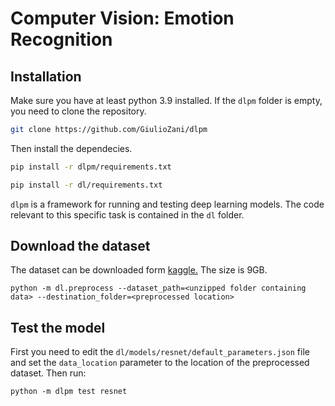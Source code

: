 # Computer Vision: Emotion Recognition

## Installation
Make sure you have at least python 3.9 installed.
If the `dlpm` folder is empty, you need to clone the repository.

```bash
git clone https://github.com/GiulioZani/dlpm
```
Then install the dependecies.
```bash
pip install -r dlpm/requirements.txt
```
```bash
pip install -r dl/requirements.txt
```
`dlpm` is a framework for running and testing deep learning models. The code relevant to this specific task is contained in the `dl` folder.

## Download the dataset
The dataset can be downloaded form [kaggle.](https://www.kaggle.com/datasets/tom99763/affectnethq) The size is 9GB.

```
python -m dl.preprocess --dataset_path=<unzipped folder containing data> --destination_folder=<preprocessed location>
```


## Test the model
First you need to edit the `dl/models/resnet/default_parameters.json` file and set the `data_location` parameter to the location of the preprocessed dataset. Then run:
```
python -m dlpm test resnet
```


